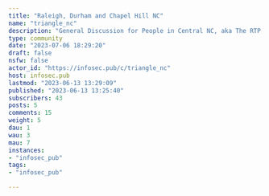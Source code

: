 ```yaml
---
title: "Raleigh, Durham and Chapel Hill NC" 
name: "triangle_nc"
description: "General Discussion for People in Central NC, aka The RTP area, especially Wake, Durham, Orange, and surrounding counties."
type: community
date: "2023-07-06 18:29:20"
draft: false
nsfw: false
actor_id: "https://infosec.pub/c/triangle_nc"
host: infosec.pub
lastmod: "2023-06-13 13:29:09"
published: "2023-06-13 13:25:40"
subscribers: 43
posts: 5
comments: 15
weight: 5
dau: 1
wau: 3
mau: 7
instances:
- "infosec_pub"
tags: 
- "infosec_pub"

---
```

